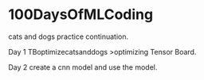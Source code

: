 # 100DaysOfMLCoding
cats and dogs practice continuation.

Day 1 TBoptimizecatsanddogs >optimizing Tensor Board.

Day 2 create a cnn model and use the model.
